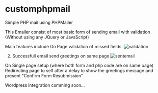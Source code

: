 # customphpmail
Simple PHP mail using PHPMailer

This Emailer consist of most basic form of sending email with validation (Without using any JQuery or JavaScript)

Main features include
On Page validation of missed fields:
![validation](https://cloud.githubusercontent.com/assets/15234249/14495756/78856d66-01ae-11e6-85ca-92028f22e42a.JPG)

2. Successfull email send greetings on same page
![sentemail](https://cloud.githubusercontent.com/assets/15234249/14495941/21db7ed2-01af-11e6-92e0-ceb3653ebce3.JPG)

On Single page setup (where both form and php code are on same page)
Redirecting page to self after a delay to show the greetings message and present "Confirm Form Resubmission"

Wordpress integration comming soon...
